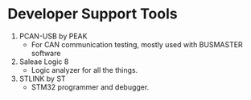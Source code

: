 # Developer Support Tools

1. PCAN-USB by PEAK
    - For CAN communication testing, mostly used with BUSMASTER software
2. Saleae Logic 8
   - Logic analyzer for all the things.
3. STLINK by ST
   - STM32 programmer and debugger.
